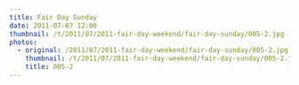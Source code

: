 ```yaml
---
title: Fair Day Sunday
date: 2011-07-07 12:00
thumbnail: /t/2011/07/2011-fair-day-weekend/fair-day-sunday/005-2.jpg
photos:
  - original: /2011/07/2011-fair-day-weekend/fair-day-sunday/005-2.jpg
    thumbnail: /t/2011/07/2011-fair-day-weekend/fair-day-sunday/005-2.jpg
    title: 005-2
---
```

